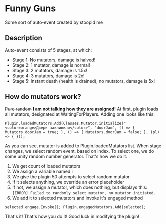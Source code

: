 # Funny Guns
Some sort of auto-event created by stoopid me

## Description
Auto-event consists of 5 stages, at which:

 - Stage 1: No mutators, damage is halved!
 - Stage 2: 1 mutator, damage is normal!
 - Stage 3: 2 mutators, damage is 1.5x!
 - Stage 4: 3 mutators, damage is 2x!
 - Stage 5: Instant death (health is drained), no mutators, damage is 5x!

## How do mutators work?
~~Pure random~~ 
**I am not talking how they are assigned!**
At first, plugin loads all mutators, designated at WaitingForPlayers. Adding one looks like this:

    Plugin.loadedMutators.Add(Classes.Mutator.initialize("<color=orange>Двери заклинило</color>", "doorJam", () => { Mutators.doorJam = true; }, () => { Mutators.doorJam = false; }, (pl) => { }));
As you can see, mutator is added to Plugin.loadedMutators list. When stage changes, we select random event, based on index. To select one, we do some unity random number generator. 
That's how we do it.

 1. We get count of loaded mutators
 2. We assign a variable named i
 3. We give the plugin 50 attempts to select random mutator
 4. If it selects anything, we override an error placeholder
 5. If not, we assign a mutator, which does nothing, but displays this: ```[ERROR] Failed to randomly select mutator, no mutator initiated.```
 6. We add it to selected mutators and invoke it's engaged method
 
`
    selected.engage.Invoke();
    Plugin.engagedMutators.Add(selected);
`

That's it! That's how you do it! Good luck in modifying the plugin!
